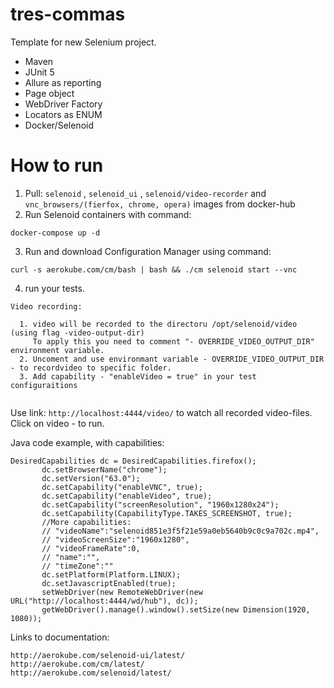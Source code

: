 # tres-commas

Template for new Selenium project.


- Maven
- JUnit 5
- Allure as reporting
- Page object
- WebDriver Factory
- Locators as ENUM
- Docker/Selenoid

# How to run

1. Pull:  ` selenoid ` , ` selenoid_ui ` , ` selenoid/video-recorder ` and ` vnc_browsers/(fierfox, chrome, opera) ` images from docker-hub
2. Run Selenoid containers with command: 
```
docker-compose up -d
```
3. Run and download Configuration Manager using command:
```
curl -s aerokube.com/cm/bash | bash && ./cm selenoid start --vnc
```
4. run your tests.

```
Video recording:
  
  1. video will be recorded to the directoru /opt/selenoid/video (using flag -video-output-dir)
     To apply this you need to comment "- OVERRIDE_VIDEO_OUTPUT_DIR" environment variable.
  2. Uncoment and use environmant variable - OVERRIDE_VIDEO_OUTPUT_DIR   - to recordvideo to specific folder.
  3. Add capability - "enableVideo = true" in your test configuraitions
   
```
Use link: `http://localhost:4444/video/` to watch all recorded video-files. Click on video - to run.

 Java code example, with capabilities:
 ```
 DesiredCapabilities dc = DesiredCapabilities.firefox();
        dc.setBrowserName("chrome");
        dc.setVersion("63.0");
        dc.setCapability("enableVNC", true);
        dc.setCapability("enableVideo", true);
        dc.setCapability("screenResolution", "1960x1280x24");
        dc.setCapability(CapabilityType.TAKES_SCREENSHOT, true);
        //More capabilities:
        // "videoName":"selenoid851e3f5f21e59a0eb5640b9c0c9a702c.mp4",
        // "videoScreenSize":"1960x1280",
        // "videoFrameRate":0,
        // "name":"",
        // "timeZone":""
        dc.setPlatform(Platform.LINUX);
        dc.setJavascriptEnabled(true);
        setWebDriver(new RemoteWebDriver(new URL("http://localhost:4444/wd/hub"), dc));
        getWebDriver().manage().window().setSize(new Dimension(1920, 1080));

```

Links to documentation:
```
http://aerokube.com/selenoid-ui/latest/
http://aerokube.com/cm/latest/
http://aerokube.com/selenoid/latest/
